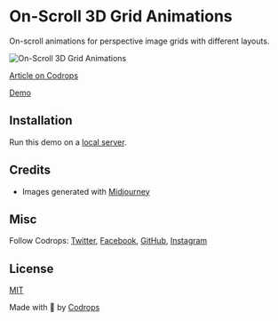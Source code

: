 # On-Scroll 3D Grid Animations

On-scroll animations for perspective image grids with different layouts.

![On-Scroll 3D Grid Animations](https://tympanus.net/codrops/wp-content/uploads/2023/08/onscroll3dgrid.jpg)

[Article on Codrops](https://tympanus.net/codrops/?p=73075)

[Demo](http://tympanus.net/Development/Scroll3DGrid/)

## Installation

Run this demo on a [local server](https://developer.mozilla.org/en-US/docs/Learn/Common_questions/Tools_and_setup/set_up_a_local_testing_server).

## Credits

- Images generated with [Midjourney](https://midjourney.com)

## Misc

Follow Codrops: [Twitter](http://www.twitter.com/codrops), [Facebook](http://www.facebook.com/codrops), [GitHub](https://github.com/codrops), [Instagram](https://www.instagram.com/codropsss/)

## License
[MIT](LICENSE)

Made with :blue_heart:  by [Codrops](http://www.codrops.com)





